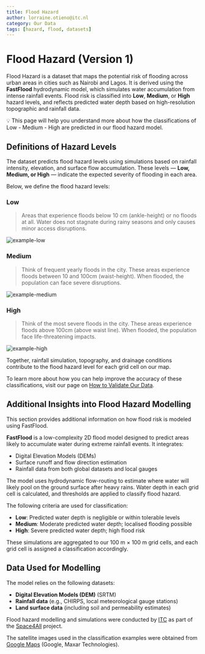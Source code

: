 ```yaml
---
title: Flood Hazard
author: lorraine.otieno@itc.nl
category: Our Data
tags: [hazard, flood, datasets]
---
```


# Flood Hazard (Version 1)

Flood Hazard is a dataset that maps the potential risk of flooding across urban areas in cities such as Nairobi and Lagos. It is derived using the **FastFlood** hydrodynamic model, which simulates water accumulation from intense rainfall events. Flood risk is classified into **Low**, **Medium**, or **High** hazard levels, and reflects predicted water depth based on high-resolution topographic and rainfall data.

<aside>
💡 This page will help you understand more about how the classifications of Low - Medium - High are predicted in our flood hazard model.
</aside>

## Definitions of Hazard Levels

The dataset predicts flood hazard levels using simulations based on rainfall intensity, elevation, and surface flow accumulation. These levels — **Low, Medium, or High** — indicate the expected severity of flooding in each area.

Below, we define the flood hazard levels:

### Low
<blockquote>Areas that experience floods below 10 cm (ankle-height) or no floods at all. Water does not stagnate during rainy seasons and only causes minor access disruptions.</blockquote>

<img src="image-examples/example-low-flood-hazard.png" alt="example-low">

### Medium
<blockquote>Think of frequent yearly floods in the city. These areas experience floods between 10 and 100cm (waist-height). When flooded, the population can face severe disruptions.</blockquote>

<img src="image-examples/example-medium-flood-hazard.png" alt="example-medium">

### High
<blockquote>Think of the most severe floods in the city. These areas experience floods above 100cm (above waist line). When flooded, the population face life-threatening impacts.</blockquote>

<img src="image-examples/example-high-flood-hazard.png" alt="example-high">

Together, rainfall simulation, topography, and drainage conditions contribute to the flood hazard level for each grid cell on our map.

To learn more about how you can help improve the accuracy of these classifications, visit our page on [How to Validate Our Data](/docs/using-the-map/how-to-validate-our-data).

## Additional Insights into Flood Hazard Modelling

This section provides additional information on how flood risk is modeled using FastFlood.

**FastFlood** is a low-complexity 2D flood model designed to predict areas likely to accumulate water during extreme rainfall events. It integrates:

- Digital Elevation Models (DEMs)
- Surface runoff and flow direction estimation
- Rainfall data from both global datasets and local gauges

The model uses hydrodynamic flow-routing to estimate where water will likely pool on the ground surface after heavy rains. Water depth in each grid cell is calculated, and thresholds are applied to classify flood hazard.

The following criteria are used for classification:

- **Low**: Predicted water depth is negligible or within tolerable levels
- **Medium**: Moderate predicted water depth; localised flooding possible
- **High**: Severe predicted water depth; high flood risk

These simulations are aggregated to our 100 m × 100 m grid cells, and each grid cell is assigned a classification accordingly.

## Data Used for Modelling

The model relies on the following datasets:

- **Digital Elevation Models (DEM)** (SRTM)
- **Rainfall data** (e.g., CHIRPS, local meteorological gauge stations)
- **Land surface data** (including soil and permeability estimates)

Flood hazard modelling and simulations were conducted by [ITC](https://www.itc.nl/) as part of the [Space4All](https://www.itc.nl/research/projects/space4all/) project.

The satellite images used in the classification examples were obtained from [Google Maps](https://www.google.com/maps) (Google, Maxar Technologies).

